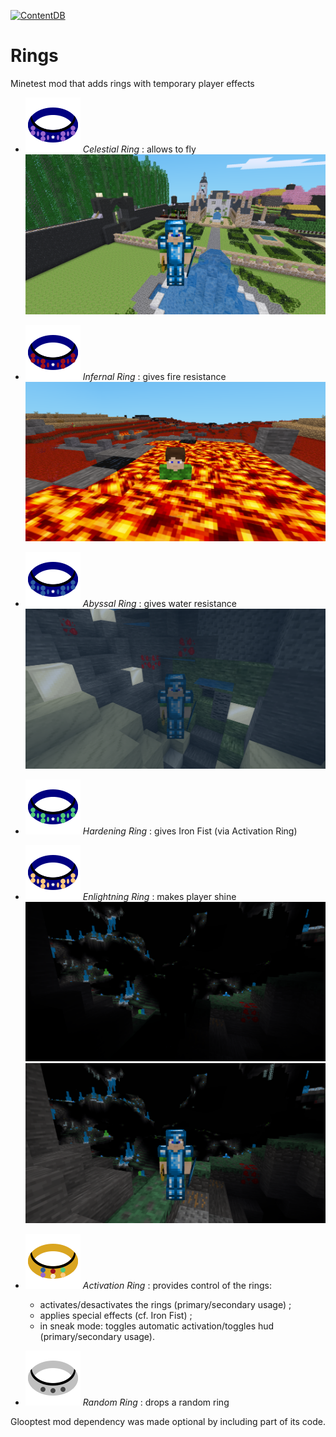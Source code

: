[![ContentDB](https://content.minetest.net/packages/Goops/goops_rings/shields/downloads/)](https://content.minetest.net/packages/Goops/goops_rings/)

# Rings
Minetest mod that adds rings with temporary player effects

* ![ring](./textures/goops_celestial_ring4.png) _Celestial Ring_ : allows to fly
  ![screenshot](./screenshots/celestial.png)

* ![ring](./textures/goops_infernal_ring4.png) _Infernal Ring_ : gives fire resistance
  ![screenshot](./screenshots/infernal.png)

* ![ring](./textures/goops_abyssal_ring4.png) _Abyssal Ring_ : gives water resistance
  ![screenshot](./screenshots/abyssal.png)

* ![ring](./textures/goops_hardening_ring4.png) _Hardening Ring_ : gives Iron Fist (via Activation Ring)

* ![ring](./textures/goops_enlightning_ring4.png) _Enlightning Ring_ : makes player shine
  ![screenshot](./screenshots/dark.png)
  ![screenshot](./screenshots/bright.png)

* ![ring](./textures/goops_activation_ring.png) _Activation Ring_ : provides control of the rings:
  - activates/desactivates the rings (primary/secondary usage) ;
  - applies special effects (cf. Iron Fist) ;
  - in sneak mode: toggles automatic activation/toggles hud (primary/secondary usage).

* ![ring](./textures/goops_random_ring1.png) _Random Ring_ : drops a random ring

Glooptest mod dependency was made optional by including part of its code.
